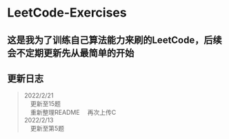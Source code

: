# LeetCode-Exercises
## 这是我为了训练自己算法能力来刷的LeetCode，后续会不定期更新先从最简单的开始  
## 更新日志
> 2022/2/21  
> &emsp;更新至15题  
> &emsp;重新整理README
> &emsp;再次上传C  
> 2022/2/13  
> &emsp;更新至第5题
